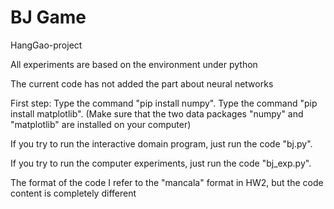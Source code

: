 # BJ Game
HangGao-project

All experiments are based on the environment under python

The current code has not added the part about neural networks

First step: Type the command "pip install numpy". Type the command "pip install matplotlib". (Make sure that the two data packages "numpy" and "matplotlib" are installed on your computer)

If you try to run the interactive domain program, just run the code "bj.py".

If you try to run the computer experiments, just run the code "bj_exp.py".

The format of the code I refer to the "mancala" format in HW2, but the code content is completely different
